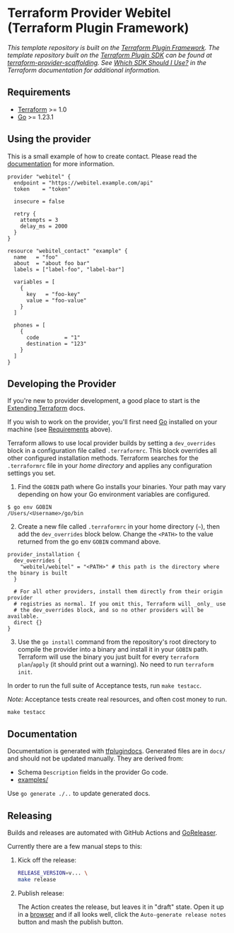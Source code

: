 # Terraform Provider Webitel (Terraform Plugin Framework)

_This template repository is built on the [Terraform Plugin Framework](https://github.com/hashicorp/terraform-plugin-framework). The template repository built on the [Terraform Plugin SDK](https://github.com/hashicorp/terraform-plugin-sdk) can be found at [terraform-provider-scaffolding](https://github.com/hashicorp/terraform-provider-scaffolding). See [Which SDK Should I Use?](https://developer.hashicorp.com/terraform/plugin/framework-benefits) in the Terraform documentation for additional information._

## Requirements

- [Terraform](https://developer.hashicorp.com/terraform/downloads) >= 1.0
- [Go](https://golang.org/doc/install) >= 1.23.1

## Using the provider

This is a small example of how to create contact. Please read the [documentation](./docs) for more
information.

```hcl
provider "webitel" {
  endpoint = "https://webitel.example.com/api"
  token    = "token"

  insecure = false

  retry {
    attempts = 3
    delay_ms = 2000
  }
}

resource "webitel_contact" "example" {
  name   = "foo"
  about  = "about foo bar"
  labels = ["label-foo", "label-bar"]

  variables = [
    {
      key   = "foo-key"
      value = "foo-value"
    }
  ]

  phones = [
    {
      code        = "1"
      destination = "123"
    }
  ]
}
```

## Developing the Provider

If you're new to provider development, a good place to start is the [Extending
Terraform](https://www.terraform.io/docs/extend/index.html) docs.

If you wish to work on the provider, you'll first need [Go](http://www.golang.org) installed on your machine (see [Requirements](#requirements) above).

Terraform allows to use local provider builds by setting a `dev_overrides` block in a configuration 
file called `.terraformrc`. This block overrides all other configured installation methods. Terraform searches for 
the `.terraformrc` file in your _home directory_ and applies any configuration settings you set.

1. Find the `GOBIN` path where Go installs your binaries. 
Your path may vary depending on how your Go environment variables are configured.

```shell
$ go env GOBIN
/Users/<Username>/go/bin
```

2. Create a new file called `.terraformrc` in your home directory (`~`), then add the `dev_overrides` block below. 
Change the `<PATH>` to the value returned from the go env `GOBIN` command above.

```hcl
provider_installation {
  dev_overrides {
    "webitel/webitel" = "<PATH>" # this path is the directory where the binary is built
  }
          
  # For all other providers, install them directly from their origin provider
  # registries as normal. If you omit this, Terraform will _only_ use
  # the dev_overrides block, and so no other providers will be available.
  direct {}
}
```

3. Use the `go install` command from the repository's root directory to compile the provider into a binary and install 
it in your `GOBIN` path. Terraform will use the binary you just built for every `terraform plan`/`apply` (it should print 
out a warning). No need to run `terraform init`.

In order to run the full suite of Acceptance tests, run `make testacc`.

*Note:* Acceptance tests create real resources, and often cost money to run.

```shell
make testacc
```

## Documentation

Documentation is generated with
[tfplugindocs](https://github.com/hashicorp/terraform-plugin-docs). Generated
files are in `docs/` and should not be updated manually. They are derived from:

- Schema `Description` fields in the provider Go code.
- [examples/](./examples)

Use `go generate ./..` to update generated docs.

## Releasing

Builds and releases are automated with GitHub Actions and
[GoReleaser](https://github.com/goreleaser/goreleaser/).

Currently there are a few manual steps to this:

1. Kick off the release:

   ```sh
   RELEASE_VERSION=v... \
   make release
   ```

2. Publish release:

   The Action creates the release, but leaves it in "draft" state. Open it up in
   a [browser](https://github.com/webitel/terraform-provider-webitel/releases)
   and if all looks well, click the `Auto-generate release notes` button and mash the publish button.